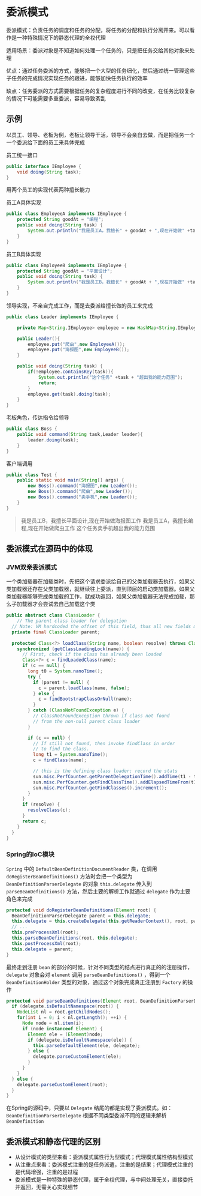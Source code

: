 # 委派模式

委派模式：负责任务的调度和任务的分配，将任务的分配和执行分离开来。可以看作是一种特殊情况下的静态代理的全权代理

适用场景：委派对象是不知道如何处理一个任务的，只是把任务交给其他对象来处理

优点：通过任务委派的方式，能够把一个大型的任务细化，然后通过统一管理这些子任务的完成情况实现任务的跟进，能够加快任务执行的效率

缺点：任务委派的方式需要根据任务的复杂程度进行不同的改变，在任务比较复杂的情况下可能需要多重委派，容易导致紊乱



## 示例

以员工、领导、老板为例，老板让领导干活，领导不会亲自去做，而是把任务一个一个委派给下面的员工来具体完成

员工统一接口

```java
public interface IEmployee {
    void doing(String task);
}
```



用两个员工的实现代表两种擅长能力

员工A具体实现

```java
public class EmployeeA implements IEmployee {
    protected String goodAt = "编程";
    public void doing(String task) {
        System.out.println("我是员工A，我擅长" + goodAt + ",现在开始做" +task + "工作");
    }
}
```



员工B具体实现

```java
public class EmployeeB implements IEmployee {
    protected String goodAt = "平面设计";
    public void doing(String task) {
        System.out.println("我是员工B，我擅长" + goodAt + ",现在开始做" +task + "工作");
    }
}
```



领导实现，不亲自完成工作，而是去委派给擅长做的员工来完成

```java
public class Leader implements IEmployee {

    private Map<String,IEmployee> employee = new HashMap<String,IEmployee>();

    public Leader(){
        employee.put("爬虫",new EmployeeA());
        employee.put("海报图",new EmployeeB());
    }

    public void doing(String task) {
        if(!employee.containsKey(task)){
            System.out.println("这个任务" +task + "超出我的能力范围");
            return;
        }
        employee.get(task).doing(task);
    }
}
```



老板角色，传达指令给领导

```java
public class Boss {
    public void command(String task,Leader leader){
        leader.doing(task);
    }
}
```



客户端调用

```java
public class Test {
    public static void main(String[] args) {
        new Boss().command("海报图",new Leader());
        new Boss().command("爬虫",new Leader());
        new Boss().command("卖手机",new Leader());
    }
}
```

> 我是员工B，我擅长平面设计,现在开始做海报图工作
> 我是员工A，我擅长编程,现在开始做爬虫工作
> 这个任务卖手机超出我的能力范围



## 委派模式在源码中的体现

### JVM双亲委派模式

一个类加载器在加载类时，先把这个请求委派给自己的父类加载器去执行，如果父类加载器还存在父类加载器，就继续往上委派，直到顶层的启动类加载器。如果父类加载器能够完成类加载的工作，就成功返回，如果父类加载器无法完成加载，那么子加载器才会尝试去自己加载这个类

```java
public abstract class ClassLoader {
 	// The parent class loader for delegation
  // Note: VM hardcoded the offset of this field, thus all new fields must be added *after* it.
  private final ClassLoader parent; 
  
  protected Class<?> loadClass(String name, boolean resolve) throws ClassNotFoundException {
    synchronized (getClassLoadingLock(name)) {
      // First, check if the class has already been loaded
      Class<?> c = findLoadedClass(name);
      if (c == null) {
        long t0 = System.nanoTime();
        try {
          if (parent != null) {
            c = parent.loadClass(name, false);
          } else {
            c = findBootstrapClassOrNull(name);
          }
        } catch (ClassNotFoundException e) {
          // ClassNotFoundException thrown if class not found
          // from the non-null parent class loader
        }

        if (c == null) {
          // If still not found, then invoke findClass in order
          // to find the class.
          long t1 = System.nanoTime();
          c = findClass(name);

          // this is the defining class loader; record the stats
          sun.misc.PerfCounter.getParentDelegationTime().addTime(t1 - t0);
          sun.misc.PerfCounter.getFindClassTime().addElapsedTimeFrom(t1);
          sun.misc.PerfCounter.getFindClasses().increment();
        }
      }
      if (resolve) {
        resolveClass(c);
      }
      return c;
    }
  }
}
```



### Spring的IoC模块

`Spring` 中的 `DefaultBeanDefinitionDocumentReader` 类，在调用 `doRegisterBeanDefinitions()` 方法时会把一个类型为 `BeanDefinitionParserDelegate` 的对象 `this.delegate` 传入到 `parseBeanDefinitions()` 方法，然后主要的解析工作就通过 `delegate` 作为主要角色来完成

```java
protected void doRegisterBeanDefinitions(Element root) {
  BeanDefinitionParserDelegate parent = this.delegate;
  this.delegate = this.createDelegate(this.getReaderContext(), root, parent);
  // ...
  this.preProcessXml(root);
  this.parseBeanDefinitions(root, this.delegate);
  this.postProcessXml(root);
  this.delegate = parent;
}
```

最终走到注册 `bean` 的部分的时候，针对不同类型的结点进行真正的的注册操作，`delegate` 对象会对 `element` 调用 `parseBeanDefinitions()` ，得到一个 `BeanDefinitionHolder` 类型的对象，通过这个对象完成真正注册到 `Factory` 的操作

```java
protected void parseBeanDefinitions(Element root, BeanDefinitionParserDelegate delegate) {
  if (delegate.isDefaultNamespace(root)) {
    NodeList nl = root.getChildNodes();
    for(int i = 0; i < nl.getLength(); ++i) {
      Node node = nl.item(i);
      if (node instanceof Element) {
        Element ele = (Element)node;
        if (delegate.isDefaultNamespace(ele)) {
          this.parseDefaultElement(ele, delegate);
        } else {
          delegate.parseCustomElement(ele);
        }
      }
    }
  } else {
    delegate.parseCustomElement(root);
  }
}
```

在Spring的源码中，只要以 `Delegate` 结尾的都是实现了委派模式。如：`BeanDefinitionParserDelegate` 根据不同类型委派不同的逻辑来解析 `BeanDefinition`



## 委派模式和静态代理的区别

- 从设计模式的类型来看：委派模式属性行为型模式；代理模式属性结构型模式
- 从注重点来看：委派模式注重的是任务派遣，注重的是结果；代理模式注重的是代码增强，注重的是过程
- 委派模式是一种特殊的静态代理，属于全权代理，与中间处理无关，直接委托并返回，无需关心实现细节